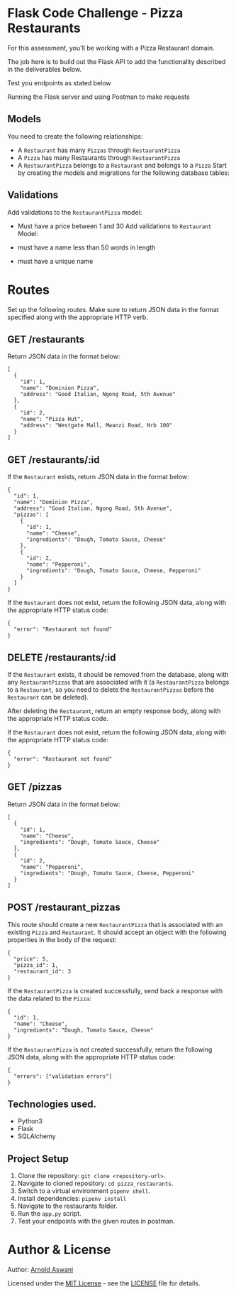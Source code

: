 # Flask Code Challenge - Pizza Restaurants

For this assessment, you'll be working with a Pizza Restaurant domain.

The job here is to build out the Flask API to add the functionality described in the deliverables below.

Test you endpoints as stated below

Running the Flask server and using Postman to make requests

## Models

You need to create the following relationships:

- A `Restaurant` has many `Pizzas` through `RestaurantPizza`
- A `Pizza` has many Restaurants through `RestaurantPizza`
- A `RestaurantPizza` belongs to a `Restaurant` and belongs to a `Pizza`
  Start by creating the models and migrations for the following database tables:

## Validations

Add validations to the `RestaurantPizza` model:

- Must have a price between 1 and 30
  Add validations to `Restaurant` Model:

- must have a name less than 50 words in length
- must have a unique name

# Routes

Set up the following routes. Make sure to return JSON data in the format specified along with the appropriate HTTP verb.

## GET /restaurants

Return JSON data in the format below:

```
[
  {
    "id": 1,
    "name": "Dominion Pizza",
    "address": "Good Italian, Ngong Road, 5th Avenue"
  },
  {
    "id": 2,
    "name": "Pizza Hut",
    "address": "Westgate Mall, Mwanzi Road, Nrb 100"
  }
]
```

## GET /restaurants/:id

If the `Restaurant` exists, return JSON data in the format below:

```
{
  "id": 1,
  "name": "Dominion Pizza",
  "address": "Good Italian, Ngong Road, 5th Avenue",
  "pizzas": [
    {
      "id": 1,
      "name": "Cheese",
      "ingredients": "Dough, Tomato Sauce, Cheese"
    },
    {
      "id": 2,
      "name": "Pepperoni",
      "ingredients": "Dough, Tomato Sauce, Cheese, Pepperoni"
    }
  ]
}
```

If the `Restaurant` does not exist, return the following JSON data, along with the appropriate HTTP status code:

```
{
  "error": "Restaurant not found"
}
```

## DELETE /restaurants/:id

If the `Restaurant` exists, it should be removed from the database, along with any `RestaurantPizzas` that are associated with it (a `RestaurantPizza` belongs to a `Restaurant`, so you need to delete the `RestaurantPizzas` before the `Restaurant` can be deleted).

After deleting the `Restaurant`, return an empty response body, along with the appropriate HTTP status code.

If the `Restaurant` does not exist, return the following JSON data, along with the appropriate HTTP status code:

```
{
  "error": "Restaurant not found"
}
```

## GET /pizzas

Return JSON data in the format below:

```
[
  {
    "id": 1,
    "name": "Cheese",
    "ingredients": "Dough, Tomato Sauce, Cheese"
  },
  {
    "id": 2,
    "name": "Pepperoni",
    "ingredients": "Dough, Tomato Sauce, Cheese, Pepperoni"
  }
]
```

## POST /restaurant_pizzas

This route should create a new `RestaurantPizza` that is associated with an existing `Pizza` and `Restaurant`. It should accept an object with the following properties in the body of the request:

```
{
  "price": 5,
  "pizza_id": 1,
  "restaurant_id": 3
}
```

If the `RestaurantPizza` is created successfully, send back a response with the data related to the `Pizza`:

```
{
  "id": 1,
  "name": "Cheese",
  "ingredients": "Dough, Tomato Sauce, Cheese"
}
```

If the `RestaurantPizza` is not created successfully, return the following JSON data, along with the appropriate HTTP status code:

```
{
  "errors": ["validation errors"]
}
```

## Technologies used.

- Python3
- Flask
- SQLAlchemy

## Project Setup

1. Clone the repository: `git clone <repository-url>`.
2. Navigate to cloned repository: `cd pizza_restaurants`.
3. Switch to a virtual environment `pipenv shell`.
4. Install dependencies: `pipenv install`
5. Navigate to the restaurants folder.
6. Run the `app.py` script.
7. Test your endpoints with the given routes in postman.

# Author & License

Author: [Arnold Aswani](https://github.com/arnold-aswan)

Licensed under the [MIT License](LICENSE) - see the [LICENSE](LICENSE) file for details.
